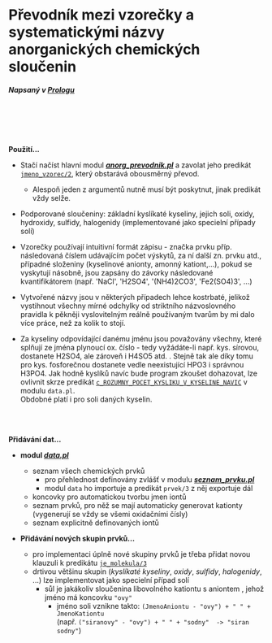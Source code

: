Převodník mezi vzorečky a systematickými názvy anorganických chemických sloučenin  
===================================================================================

#### _Napsaný v [Prologu](https://en.wikipedia.org/wiki/Prolog)_  

&nbsp;   
&nbsp;   
&nbsp;   
&nbsp;   

**Použití...**
- Stačí načíst hlavní modul [_**anorg_prevodnik.pl**_](https://github.com/MarkusSecundus/AnorganickyPrevodnik/blob/master/anorg_prevodnik.pl) a zavolat jeho predikát [`jmeno_vzorec/2`](https://github.com/MarkusSecundus/AnorganickyPrevodnik/blob/master/anorg_prevodnik.pl#LC222:~:text=instanciov%C3%A1n-,jmeno_vzorec),
který obstarává obousměrný převod.  
  - Alespoň jeden z argumentů nutně musí být poskytnut, jinak predikát vždy selže.

 - Podporované sloučeniny: základní kyslíkaté kyseliny, jejich soli, oxidy, hydroxidy, sulfidy, halogenidy (implementované jako specielní případy solí)

 - Vzorečky používají intuitivní formát zápisu - značka prvku příp. následovaná číslem udávajícím počet výskytů, za ní další zn. prvku atd., případné složeniny (kyselinové anionty, amonný kationt,...), pokud se vyskytují násobně, jsou zapsány do závorky následované kvantifikátorem (např. 'NaCl', 'H2SO4', '(NH4)2CO3', 'Fe2(SO4)3', ...)

 - Vytvořené názvy jsou v některých případech lehce kostrbaté, jelikož vystihnout všechny mírné odchylky od striktního názvoslovného pravidla k pěkněji vyslovitelným reálně používaným tvarům by mi dalo více práce, než za kolik to stojí.
    
 - Za kyseliny odpovídající danému jménu jsou považovány všechny, které splňují ze jména plynoucí ox. číslo - tedy vyžádáte-li
      např. kys. sírovou, dostanete H2SO4, ale zároveň i H4SO5 atd. . Stejně tak ale díky tomu pro kys. fosforečnou dostanete vedle
      neexistující HPO3 i správnou H3PO4. Jak hodně kyslíků navíc bude program zkoušet dohazovat, lze ovlivnit skrze predikát
      [`c_ROZUMNY_POCET_KYSLIKU_V_KYSELINE_NAVIC`](https://github.com/MarkusSecundus/AnorganickyPrevodnik/blob/master/data.pl#LC81:~:text=n%C3%A1zv%C5%AF-,c_ROZUMNY_POCET_KYSLIKU_V_KYSELINE_NAVIC) v modulu `data.pl`.  
      Obdobné platí i pro soli daných kyselin.
  
&nbsp;   
&nbsp;     

**Přidávání dat...**

  - **modul [_**data.pl**_](https://github.com/MarkusSecundus/AnorganickyPrevodnik/blob/master/data.pl)**  
    - seznam všech chemických prvků
      - pro přehlednost definovány zvlášť v modulu [_**seznam_prvku.pl**_](https://github.com/MarkusSecundus/AnorganickyPrevodnik/blob/master/seznam_prvku.pl)
      - modul `data` ho importuje a predikát `prvek/3` z něj exportuje dál
    - koncovky pro automatickou tvorbu jmen iontů
    - seznam prvků, pro něž se mají automaticky generovat kationty (vygenerují se vždy se všemi oxidačními čísly)
    - seznam explicitně definovaných iontů

  - **Přidávání nových skupin prvků...**
    - pro implementaci úplně nové skupiny prvků je třeba přidat novou klauzuli k predikátu [`je_molekula/3`](https://github.com/MarkusSecundus/AnorganickyPrevodnik/blob/master/anorg_prevodnik.pl#LC41:~:text=%25je_molekula(%2B%2DKationt%2C%20%2B%2DAniont%2C%20%2D%2BJmeno).)
    - drtivou většinu skupin (_kyslíkaté kyseliny_, _oxidy_, _sulfidy_, _halogenidy_, ...) lze implementovat jako specielní případ solí
      - sůl je jakákoliv sloučenina libovolného kationtu s aniontem , jehož jméno má koncovku `"ovy"`
        - jméno soli vznikne takto: `(JmenoAniontu - "ovy") + " " + JmenoKationtu`  
          (např. `("siranovy" - "ovy") + " " + "sodny"  -> "siran sodny"`)
